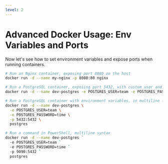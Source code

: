 ```yaml
---
level: 2
---
```


# Advanced Docker Usage: Env Variables and Ports

Now let's see how to set environment variables and expose ports when running containers.

```bash
# Run an Nginx container, exposing port 8080 on the host
docker run -d --name my-nginx -p 8080:80 nginx

# Run a PostgreSQL container, exposing port 5432, with custom user and password
docker run -d --name dev-postgres -e POSTGRES_USER=team -e POSTGRES_PASSWORD=time -p 5432:5432 postgres

# Run a PostgreSQL container with environment variables, in multiline for clarity
docker run -d --name dev-postgres \
  -e POSTGRES_USER=team \
  -e POSTGRES_PASSWORD=time \
  -p 5432:5432 \
  postgres

# Run a command in PowerShell, multiline syntax
docker run -d --name dev-postgres `
  -e POSTGRES_USER=team `
  -e POSTGRES_PASSWORD=time `
  -p 9090:5432 `
  postgres

```